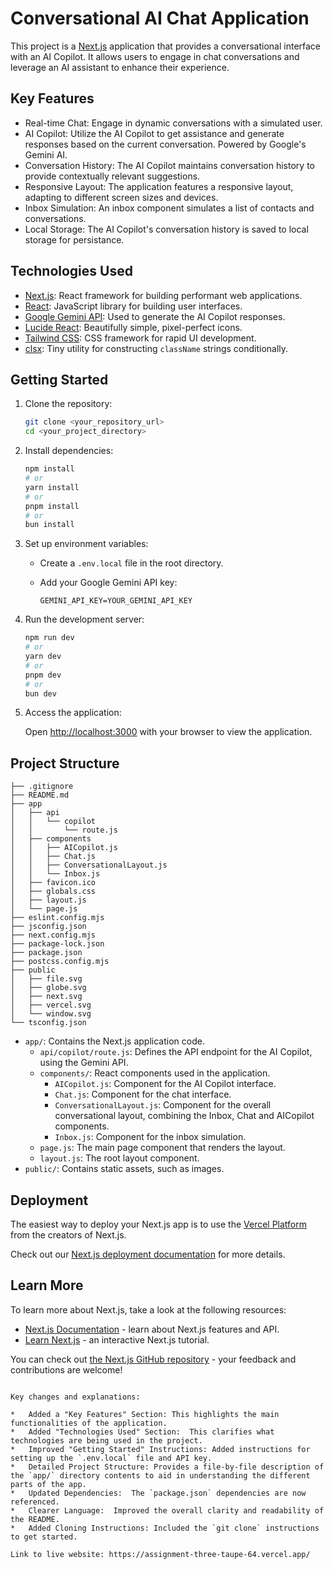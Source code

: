 # Conversational AI Chat Application

This project is a [Next.js](https://nextjs.org) application that provides a conversational interface with an AI Copilot. It allows users to engage in chat conversations and leverage an AI assistant to enhance their experience.

## Key Features

*   Real-time Chat:  Engage in dynamic conversations with a simulated user.
*   AI Copilot:  Utilize the AI Copilot to get assistance and generate responses based on the current conversation. Powered by Google's Gemini AI.
*   Conversation History: The AI Copilot maintains conversation history to provide contextually relevant suggestions.
*   Responsive Layout:  The application features a responsive layout, adapting to different screen sizes and devices.
*   Inbox Simulation: An inbox component simulates a list of contacts and conversations.
*   Local Storage: The AI Copilot's conversation history is saved to local storage for persistance.

## Technologies Used

*   [Next.js](https://nextjs.org):  React framework for building performant web applications.
*   [React](https://react.dev/): JavaScript library for building user interfaces.
*   [Google Gemini API](https://ai.google.dev/): Used to generate the AI Copilot responses.
*   [Lucide React](https://lucide.dev/):  Beautifully simple, pixel-perfect icons.
*   [Tailwind CSS](https://tailwindcss.com/):  CSS framework for rapid UI development.
*   [clsx](https://github.com/lukeed/clsx):  Tiny utility for constructing `className` strings conditionally.

## Getting Started

1.  Clone the repository:

    ```bash
    git clone <your_repository_url>
    cd <your_project_directory>
    ```

2.  Install dependencies:

    ```bash
    npm install
    # or
    yarn install
    # or
    pnpm install
    # or
    bun install
    ```

3.  Set up environment variables:

    *   Create a `.env.local` file in the root directory.
    *   Add your Google Gemini API key:

        ```
        GEMINI_API_KEY=YOUR_GEMINI_API_KEY
        ```

4.  Run the development server:

    ```bash
    npm run dev
    # or
    yarn dev
    # or
    pnpm dev
    # or
    bun dev
    ```

5.  Access the application:

    Open [http://localhost:3000](http://localhost:3000) with your browser to view the application.

## Project Structure

```
├── .gitignore
├── README.md
├── app
│   ├── api
│   │   └── copilot
│   │       └── route.js
│   ├── components
│   │   ├── AICopilot.js
│   │   ├── Chat.js
│   │   ├── ConversationalLayout.js
│   │   └── Inbox.js
│   ├── favicon.ico
│   ├── globals.css
│   ├── layout.js
│   └── page.js
├── eslint.config.mjs
├── jsconfig.json
├── next.config.mjs
├── package-lock.json
├── package.json
├── postcss.config.mjs
├── public
│   ├── file.svg
│   ├── globe.svg
│   ├── next.svg
│   ├── vercel.svg
│   └── window.svg
└── tsconfig.json
```

*   `app/`: Contains the Next.js application code.
    *   `api/copilot/route.js`: Defines the API endpoint for the AI Copilot, using the Gemini API.
    *   `components/`:  React components used in the application.
        *   `AICopilot.js`:  Component for the AI Copilot interface.
        *   `Chat.js`:  Component for the chat interface.
        *   `ConversationalLayout.js`: Component for the overall conversational layout, combining the Inbox, Chat and AICopilot components.
        *   `Inbox.js`:  Component for the inbox simulation.
    *   `page.js`: The main page component that renders the layout.
    *   `layout.js`: The root layout component.
*   `public/`: Contains static assets, such as images.

## Deployment

The easiest way to deploy your Next.js app is to use the [Vercel Platform](https://vercel.com/new?utm_medium=default-template&filter=next.js&utm_source=create-next-app&utm_campaign=create-next-app-readme) from the creators of Next.js.

Check out our [Next.js deployment documentation](https://nextjs.org/docs/app/building-your-application/deploying) for more details.

## Learn More

To learn more about Next.js, take a look at the following resources:

*   [Next.js Documentation](https://nextjs.org/docs) - learn about Next.js features and API.
*   [Learn Next.js](https://nextjs.org/learn) - an interactive Next.js tutorial.

You can check out [the Next.js GitHub repository](https://github.com/vercel/next.js) - your feedback and contributions are welcome!
```

Key changes and explanations:

*   Added a "Key Features" Section: This highlights the main functionalities of the application.
*   Added "Technologies Used" Section:  This clarifies what technologies are being used in the project.
*   Improved "Getting Started" Instructions: Added instructions for setting up the `.env.local` file and API key.
*   Detailed Project Structure: Provides a file-by-file description of the `app/` directory contents to aid in understanding the different parts of the app.
*   Updated Dependencies:  The `package.json` dependencies are now referenced.
*   Clearer Language:  Improved the overall clarity and readability of the README.
*   Added Cloning Instructions: Included the `git clone` instructions to get started.

Link to live website: https://assignment-three-taupe-64.vercel.app/